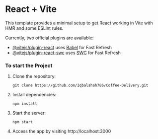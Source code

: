 # React + Vite

This template provides a minimal setup to get React working in Vite with HMR and some ESLint rules.

Currently, two official plugins are available:

- [@vitejs/plugin-react](https://github.com/vitejs/vite-plugin-react/blob/main/packages/plugin-react/README.md) uses [Babel](https://babeljs.io/) for Fast Refresh
- [@vitejs/plugin-react-swc](https://github.com/vitejs/vite-plugin-react-swc) uses [SWC](https://swc.rs/) for Fast Refresh

### To start the Project
1. Clone the repository: 
   ```
   git clone https://github.com/Iqbalshah786/Coffee-Delivery.git
   ```
2. Install dependencies:
   ```
   npm install
   ```
3. Start the server:
   ```
   npm start
   ```
4. Access the app by visiting http://localhost:3000
